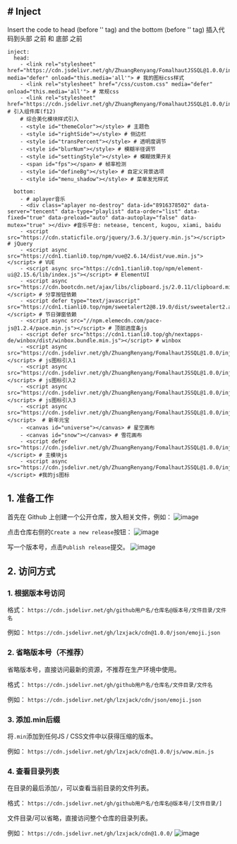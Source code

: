 ## # Inject
 Insert the code to head (before '</head>' tag) and the bottom (before '</body>' tag)
 插入代码到头部 </head> 之前 和 底部 </body> 之前

```properties
inject:
  head:
    - <link rel="stylesheet" href="https://cdn.jsdelivr.net/gh/ZhuangRenyang/FomalhautJSSQL@1.0.0/inject/css/iconcss/fonticon.css" media="defer" onload="this.media='all'"> # 我的图标css样式
    - <link rel="stylesheet" href="/css/custom.css" media="defer" onload="this.media='all'"> # 常规css
    - <link rel="stylesheet" href="https://cdn.jsdelivr.net/gh/ZhuangRenyang/FomalhautJSSQL@1.0.0/inject/css/elementui2.15.6/index.css"> # 引入组件库(f12)
    # 综合美化模块样式引入
    - <style id="themeColor"></style> # 主题色
    - <style id="rightSide"></style> # 侧边栏
    - <style id="transPercent"></style> # 透明度调节
    - <style id="blurNum"></style> # 模糊半径调节
    - <style id="settingStyle"></style> # 模糊效果开关
    - <span id="fps"></span> # 帧率检测
    - <style id="defineBg"></style> # 自定义背景选项
    - <style id="menu_shadow"></style> # 菜单发光样式

  bottom:
    - # aplayer音乐
    - <div class="aplayer no-destroy" data-id="8916378502" data-server="tencent" data-type="playlist" data-order="list" data-fixed="true" data-preload="auto" data-autoplay="false" data-mutex="true" ></div> #音乐平台: netease, tencent, kugou, xiami, baidu
    - <script src="https://cdn.staticfile.org/jquery/3.6.3/jquery.min.js"></script> # jQuery
    - <script async src="https://cdn1.tianli0.top/npm/vue@2.6.14/dist/vue.min.js"></script> # VUE
    - <script async src="https://cdn1.tianli0.top/npm/element-ui@2.15.6/lib/index.js"></script> # ElementUI
    - <script async src="https://cdn.bootcdn.net/ajax/libs/clipboard.js/2.0.11/clipboard.min.js"></script> # 分享按钮依赖
    - <script defer type="text/javascript" src="https://cdn1.tianli0.top/npm/sweetalert2@8.19.0/dist/sweetalert2.all.js"></script> # 节日弹窗依赖
    - <script async src="//npm.elemecdn.com/pace-js@1.2.4/pace.min.js"></script> # 顶部进度条js
    - <script defer src="https://cdn1.tianli0.top/gh/nextapps-de/winbox/dist/winbox.bundle.min.js"></script> # winbox
    - <script async src="https://cdn.jsdelivr.net/gh/ZhuangRenyang/FomalhautJSSQL@1.0.0/inject/js/iconjs/fonticon1.js"></script> # js图标引入1
    - <script async src="https://cdn.jsdelivr.net/gh/ZhuangRenyang/FomalhautJSSQL@1.0.0/inject/js/iconjs/fonticon2.js"></script> # js图标引入2
    - <script async src="https://cdn.jsdelivr.net/gh/ZhuangRenyang/FomalhautJSSQL@1.0.0/inject/js/iconjs/fonticon3.js"></script> # js图标引入3
    - <script async src="https://cdn.jsdelivr.net/gh/ZhuangRenyang/FomalhautJSSQL@1.0.0/inject/js/iconjs/goldingot.js"></script>  # 新年元宝
    - <canvas id="universe"></canvas> # 星空画布
    - <canvas id="snow"></canvas> # 雪花画布
    - <script defer src="https://cdn.jsdelivr.net/gh/ZhuangRenyang/FomalhautJSSQL@1.0.0/inject/js/fomal/fomal.js"></script> # 主模块js
    - <script async src="https://cdn.jsdelivr.net/gh/ZhuangRenyang/FomalhautJSSQL@1.0.0/inject/js/iconjs/fonticon.js"></script> #我的js图标

```

## 1. 准备工作
首先在 Github 上创建一个公开仓库，放入相关文件，例如：
![image](https://github.com/ZhuangRenyang/FomalhautJSSQL/assets/116170751/b61299c2-6d09-43f6-bd03-4331645fc862)

点击仓库右侧的`Create a new release`按钮：
![image](https://github.com/ZhuangRenyang/FomalhautJSSQL/assets/116170751/7c56683a-c7ff-43f7-8649-c921ac2fee5c)

写一个版本号，点击`Publish release`提交。
![image](https://github.com/ZhuangRenyang/FomalhautJSSQL/assets/116170751/f9723acc-596c-47c2-8009-0c9e5c97c50b)

## 2. 访问方式
### 1. 根据版本号访问
格式：
```https://cdn.jsdelivr.net/gh/github用户名/仓库名@版本号/文件目录/文件名```

例如：
```https://cdn.jsdelivr.net/gh/lzxjack/cdn@1.0.0/json/emoji.json```

### 2. 省略版本号（不推荐）
省略版本号，直接访问最新的资源，不推荐在生产环境中使用。

格式：
```https://cdn.jsdelivr.net/gh/github用户名/仓库名/文件目录/文件名```

例如：
```https://cdn.jsdelivr.net/gh/lzxjack/cdn/json/emoji.json```

### 3. 添加.min后缀
将`.min`添加到任何JS / CSS文件中以获得压缩的版本。

例如：
```https://cdn.jsdelivr.net/gh/lzxjack/cdn@1.0.0/js/wow.min.js```

### 4. 查看目录列表
在目录的最后添加`/`，可以查看当前目录的文件列表。

格式：
```https://cdn.jsdelivr.net/gh/github用户名/仓库名@版本号/[文件目录/]```

文件目录/可以省略，直接访问整个仓库的目录列表。

例如：
```https://cdn.jsdelivr.net/gh/lzxjack/cdn@1.0.0/```
![image](https://github.com/ZhuangRenyang/FomalhautJSSQL/assets/116170751/294dc267-4269-4b94-9ca5-1e23d9eb82f5)

